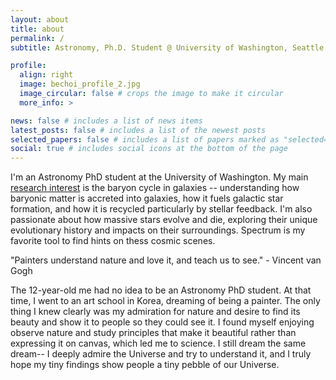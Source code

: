 ```yaml
---
layout: about
title: about
permalink: /
subtitle: Astronomy, Ph.D. Student @ University of Washington, Seattle

profile:
  align: right
  image: bechoi_profile_2.jpg
  image_circular: false # crops the image to make it circular
  more_info: >

news: false # includes a list of news items
latest_posts: false # includes a list of the newest posts
selected_papers: false # includes a list of papers marked as "selected={true}"
social: true # includes social icons at the bottom of the page
---
```


I'm an Astronomy PhD student at the University of Washington. My main [research interest](/research/) is the baryon cycle in galaxies -- understanding how baryonic matter is accreted into galaxies, how it fuels galactic star formation, and how it is recycled particularly by stellar feedback. I'm also passionate about how massive stars evolve and die, exploring their unique evolutionary history and impacts on their surroundings. Spectrum is my favorite tool to find hints on thess cosmic scenes. 



"Painters understand nature and love it, and teach us to see." - Vincent van Gogh



The 12-year-old me had no idea to be an Astronomy PhD student. At that time, I went to an art school in Korea, dreaming of being a painter. The only thing I knew clearly was my admiration for nature and desire to find its beauty and show it to people so they could see it. I found myself enjoying observe nature and study principles that make it beautiful rather than expressing it on canvas, which led me to science. I still dream the same dream-- I deeply admire the Universe and try to understand it, and I truly hope my tiny findings show people a tiny pebble of our Universe. 




